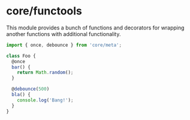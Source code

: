 # core/functools

This module provides a bunch of functions and decorators for wrapping another functions with additional functionality.

```js
import { once, debounce } from 'core/meta';

class Foo {
  @once
  bar() {
    return Math.random();
  }

  @debounce(500)
  bla() {
    console.log('Bang!');
  }
}
```
